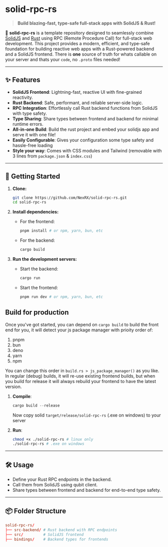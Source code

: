 # solid-rpc-rs

> **Build blazing-fast, type-safe full-stack apps with SolidJS & Rust!**

🚀 **solid-rpc-rs** is a template repository designed to seamlessly combine [SolidJS](https://www.solidjs.com/) and [Rust](https://www.rust-lang.org/) using RPC (Remote Procedure Call) for full-stack web development. This project provides a modern, efficient, and type-safe foundation for building reactive web apps with a Rust-powered backend and a SolidJS frontend. There is **one** source of truth for whats callable on your server and thats your `code`, no `.proto` files needed!

---

## ✨ Features

- **SolidJS Frontend**: Lightning-fast, reactive UI with fine-grained reactivity.
- **Rust Backend**: Safe, performant, and reliable server-side logic.
- **RPC Integration**: Effortlessly call Rust backend functions from SolidJS with type safety.
- **Type Sharing**: Share types between frontend and backend for minimal runtime errors.
- **All-in-one Build**: Build the rust project and embed your solidjs app and serve it with one file!
- **Easily Configurable**: Gives your configuration some type safety and hassle-free loading
- **Style your way**: Comes with CSS modules and Tailwind (removable with 3 lines from `package.json` & `index.css`)

---

## 🚀 Getting Started

1. **Clone:**

   ```bash
   git clone https://github.com/NexRX/solid-rpc-rs.git
   cd solid-rpc-rs
   ```

2. **Install dependencies:**

   - For the frontend:

     ```bash
     pnpm install # or npm, yarn, bun, etc
     ```

   - For the backend:

     ```bash
     cargo build
     ```

3. **Run the development servers:**
   - Start the backend:

     ```bash
     cargo run
     ```

   - Start the frontend:

     ```bash
     pnpm run dev # or npm, yarn, bun, etc
     ```

## Build for production

Once you've got started, you can depend on `cargo build` to build the front end for you, it will detect your js package manager with prioity order of:

1. pnpm
2. bun
3. deno
4. yarn
5. npm

You can change this order in `build.rs > js_package_manager()` as you like.
In regular (debug) builds, it will re-use existing frontend builds, but when you build for release it will always rebuild your frontend to have the latest version.

1. **Compile**:

    ```rust
    cargo build --release
    ```

    Now copy solid `target/release/solid-rpc-rs` (.exe on windows) to your server

2. **Run**:

    ```bash
    chmod +x ./solid-rpc-rs # linux only
    ./solid-rpc-rs # .exe on windows
    ```

---

## 🛠️ Usage

- Define your Rust RPC endpoints in the backend.
- Call them from SolidJS using qubit client.
- Share types between frontend and backend for end-to-end type safety.

---

## 📦 Folder Structure

```toml
solid-rpc-rs/
├── src-backend/ # Rust backend with RPC endpoints
├── src/         # SolidJS frontend
├── bindings/    # Backend types for frontends
```
